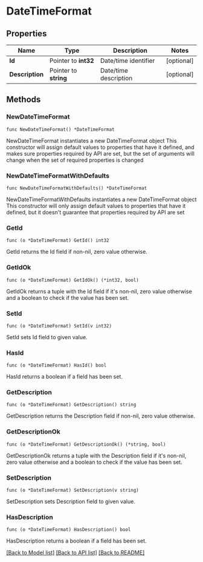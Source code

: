 # DateTimeFormat

## Properties

Name | Type | Description | Notes
------------ | ------------- | ------------- | -------------
**Id** | Pointer to **int32** | Date/time identifier | [optional] 
**Description** | Pointer to **string** | Date/time description | [optional] 

## Methods

### NewDateTimeFormat

`func NewDateTimeFormat() *DateTimeFormat`

NewDateTimeFormat instantiates a new DateTimeFormat object
This constructor will assign default values to properties that have it defined,
and makes sure properties required by API are set, but the set of arguments
will change when the set of required properties is changed

### NewDateTimeFormatWithDefaults

`func NewDateTimeFormatWithDefaults() *DateTimeFormat`

NewDateTimeFormatWithDefaults instantiates a new DateTimeFormat object
This constructor will only assign default values to properties that have it defined,
but it doesn't guarantee that properties required by API are set

### GetId

`func (o *DateTimeFormat) GetId() int32`

GetId returns the Id field if non-nil, zero value otherwise.

### GetIdOk

`func (o *DateTimeFormat) GetIdOk() (*int32, bool)`

GetIdOk returns a tuple with the Id field if it's non-nil, zero value otherwise
and a boolean to check if the value has been set.

### SetId

`func (o *DateTimeFormat) SetId(v int32)`

SetId sets Id field to given value.

### HasId

`func (o *DateTimeFormat) HasId() bool`

HasId returns a boolean if a field has been set.

### GetDescription

`func (o *DateTimeFormat) GetDescription() string`

GetDescription returns the Description field if non-nil, zero value otherwise.

### GetDescriptionOk

`func (o *DateTimeFormat) GetDescriptionOk() (*string, bool)`

GetDescriptionOk returns a tuple with the Description field if it's non-nil, zero value otherwise
and a boolean to check if the value has been set.

### SetDescription

`func (o *DateTimeFormat) SetDescription(v string)`

SetDescription sets Description field to given value.

### HasDescription

`func (o *DateTimeFormat) HasDescription() bool`

HasDescription returns a boolean if a field has been set.


[[Back to Model list]](../README.md#documentation-for-models) [[Back to API list]](../README.md#documentation-for-api-endpoints) [[Back to README]](../README.md)


